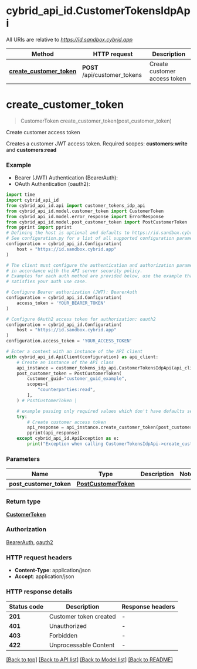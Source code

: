 # cybrid_api_id.CustomerTokensIdpApi

All URIs are relative to *https://id.sandbox.cybrid.app*

Method | HTTP request | Description
------------- | ------------- | -------------
[**create_customer_token**](CustomerTokensIdpApi.md#create_customer_token) | **POST** /api/customer_tokens | Create customer access token


# **create_customer_token**
> CustomerToken create_customer_token(post_customer_token)

Create customer access token

Creates a customer JWT access token.  Required scopes: **customers:write** and **customers:read**

### Example

* Bearer (JWT) Authentication (BearerAuth):
* OAuth Authentication (oauth2):

```python
import time
import cybrid_api_id
from cybrid_api_id.api import customer_tokens_idp_api
from cybrid_api_id.model.customer_token import CustomerToken
from cybrid_api_id.model.error_response import ErrorResponse
from cybrid_api_id.model.post_customer_token import PostCustomerToken
from pprint import pprint
# Defining the host is optional and defaults to https://id.sandbox.cybrid.app
# See configuration.py for a list of all supported configuration parameters.
configuration = cybrid_api_id.Configuration(
    host = "https://id.sandbox.cybrid.app"
)

# The client must configure the authentication and authorization parameters
# in accordance with the API server security policy.
# Examples for each auth method are provided below, use the example that
# satisfies your auth use case.

# Configure Bearer authorization (JWT): BearerAuth
configuration = cybrid_api_id.Configuration(
    access_token = 'YOUR_BEARER_TOKEN'
)

# Configure OAuth2 access token for authorization: oauth2
configuration = cybrid_api_id.Configuration(
    host = "https://id.sandbox.cybrid.app"
)
configuration.access_token = 'YOUR_ACCESS_TOKEN'

# Enter a context with an instance of the API client
with cybrid_api_id.ApiClient(configuration) as api_client:
    # Create an instance of the API class
    api_instance = customer_tokens_idp_api.CustomerTokensIdpApi(api_client)
    post_customer_token = PostCustomerToken(
        customer_guid="customer_guid_example",
        scopes=[
            "counterparties:read",
        ],
    ) # PostCustomerToken | 

    # example passing only required values which don't have defaults set
    try:
        # Create customer access token
        api_response = api_instance.create_customer_token(post_customer_token)
        pprint(api_response)
    except cybrid_api_id.ApiException as e:
        print("Exception when calling CustomerTokensIdpApi->create_customer_token: %s\n" % e)
```


### Parameters

Name | Type | Description  | Notes
------------- | ------------- | ------------- | -------------
 **post_customer_token** | [**PostCustomerToken**](PostCustomerToken.md)|  |

### Return type

[**CustomerToken**](CustomerToken.md)

### Authorization

[BearerAuth](../README.md#BearerAuth), [oauth2](../README.md#oauth2)

### HTTP request headers

 - **Content-Type**: application/json
 - **Accept**: application/json


### HTTP response details

| Status code | Description | Response headers |
|-------------|-------------|------------------|
**201** | Customer token created |  -  |
**401** | Unauthorized |  -  |
**403** | Forbidden |  -  |
**422** | Unprocessable Content |  -  |

[[Back to top]](#) [[Back to API list]](../README.md#documentation-for-api-endpoints) [[Back to Model list]](../README.md#documentation-for-models) [[Back to README]](../README.md)

